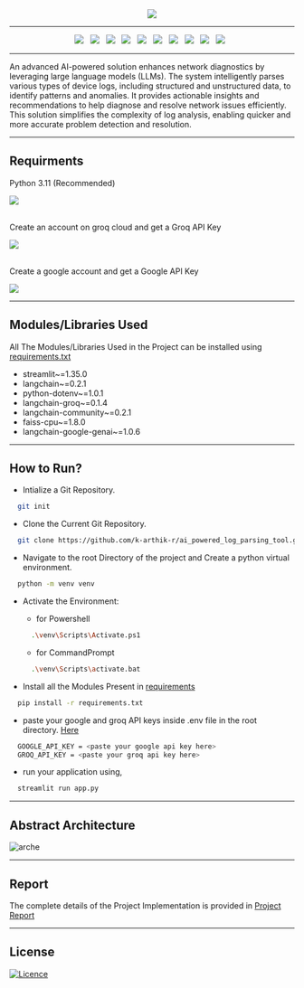 <div align="center">
<image src="https://github.com/k-arthik-r/ai_powered_log_parsing_tool/assets/111432615/ffe862c1-086d-426b-abc1-13fe0212f4b9"/>
</div>


------------------------

<div align="center">
  <a><img src="https://custom-icon-badges.demolab.com/badge/Streamlit-000000?style=for-the-badge&logo=streamlit"></a> &nbsp;
  <a><img src="https://custom-icon-badges.demolab.com/badge/GROQ Cloud-FFFFFF?style=for-the-badge&logo=groq"></a> &nbsp;
  <a><img src="https://img.shields.io/badge/python-3670A0?style=for-the-badge&logo=python&logoColor=ffdd54"></a> &nbsp;
  <a><img src="https://img.shields.io/badge/google colab-F9AB00?style=for-the-badge&logo=googlecolab&logoColor=white"></a> &nbsp;
  <a><img src="https://custom-icon-badges.demolab.com/badge/Huggingface-FF9D00?style=for-the-badge&logo=huggingface-logo"></a> &nbsp;
  <a><img src="https://img.shields.io/badge/Llama 3-0467DF?style=for-the-badge&logo=meta&logoColor=white"></a> &nbsp;
  <a><img src="https://custom-icon-badges.demolab.com/badge/embedding 001-FFFFFF?style=for-the-badge&logo=google"></a> &nbsp;
  <a><img src="https://custom-icon-badges.demolab.com/badge/Transformer-gold?style=for-the-badge&logo=package&logoColor=black"></a> &nbsp;
  <a><img src="https://custom-icon-badges.demolab.com/badge/Langchain-FBEEE9?style=for-the-badge&logo=ln"></a> &nbsp;
  <a><img src="https://custom-icon-badges.demolab.com/badge/FAISS DB-999999?style=for-the-badge&logo=faiss"></a> &nbsp;
</div>

------------------------

An advanced AI-powered solution enhances network diagnostics by leveraging large language models (LLMs). The system intelligently parses various types of device logs, including structured and unstructured data, to identify patterns and anomalies. It provides actionable insights and recommendations to help diagnose and resolve network issues efficiently. This solution simplifies the complexity of log analysis, enabling quicker and more accurate problem detection and resolution.

------------------------

## Requirments
Python 3.11 (Recommended) 

<a href="https://www.python.org/downloads/" alt="python">
        <img src="https://img.shields.io/badge/python-3670A0?style=for-the-badge&logo=python&logoColor=ffdd54" /></a>

<br>
<br>

Create an account on groq cloud and get a Groq API Key

<a href="https://console.groq.com/keys" alt="mongo">
      <img src="https://custom-icon-badges.demolab.com/badge/GROQ Cloud-FFFFFF?style=for-the-badge&logo=groq"></a>
        
<br>
<br>

Create a google account and get a Google API Key

<a href="https://aistudio.google.com/app/apikey" alt="mongo">
      <img src="https://img.shields.io/badge/google-4285F4?style=for-the-badge&logo=google&logoColor=white"></a>

--------------------

## Modules/Libraries Used

All The Modules/Libraries Used in the Project can be installed using [requirements.txt](requirements.txt)

- streamlit~=1.35.0
- langchain~=0.2.1
- python-dotenv~=1.0.1
- langchain-groq~=0.1.4
- langchain-community~=0.2.1
- faiss-cpu~=1.8.0
- langchain-google-genai~=1.0.6


--------------------

## How to Run?

- Intialize a Git Repository.

  
``` bash
  git init
```

- Clone the Current Git Repository.
  
```bash
  git clone https://github.com/k-arthik-r/ai_powered_log_parsing_tool.git
```

- Navigate to the root Directory of the project and Create a python virtual environment.
  
```bash
  python -m venv venv

```
- Activate the Environment:

  - for Powershell

  ```bash
    .\venv\Scripts\Activate.ps1
  ```
  - for CommandPrompt

  ```bash
    .\venv\Scripts\activate.bat
  ```

- Install all the Modules Present in [requirements](requirements.txt)
  
```bash
  pip install -r requirements.txt
```

- paste your google and groq API keys inside .env file in the root directory. [Here](.env)

```bash
  GOOGLE_API_KEY = <paste your google api key here>
  GROQ_API_KEY = <paste your groq api key here>
```

- run your application using,
  
```bash
  streamlit run app.py
```


-------------------------

## Abstract Architecture

![arche](https://github.com/k-arthik-r/ai_powered_log_parsing_tool/assets/111432615/c9da9040-4a58-460e-9bff-a8e7887ed8a7)

----------------------------

## Report

The complete details of the Project Implementation is provided in [Project Report](project-report.pdf)

----------------------------

## License

[![Licence](https://img.shields.io/github/license/Ileriayo/markdown-badges?style=for-the-badge)](./LICENSE)


